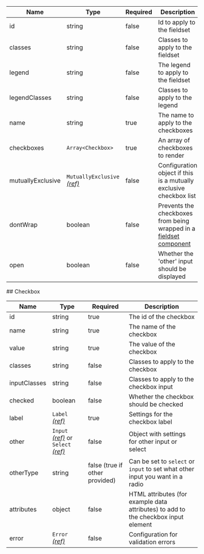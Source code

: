 | Name              | Type                                                          | Required | Description                                                                                |
| ----------------- | ------------------------------------------------------------- | -------- | ------------------------------------------------------------------------------------------ |
| id                | string                                                        | false    | Id to apply to the fieldset                                                                |
| classes           | string                                                        | false    | Classes to apply to the fieldset                                                           |
| legend            | string                                                        | false    | The legend to apply to the fieldset                                                        |
| legendClasses     | string                                                        | false    | Classes to apply to the legend                                                             |
| name              | string                                                        | true     | The name to apply to the checkboxes                                                        |
| checkboxes        | `Array<Checkbox>`                                             | true     | An array of checkboxes to render                                                           |
| mutuallyExclusive | `MutuallyExclusive` [_(ref)_](/components/mutually-exclusive) | false    | Configuration object if this is a mutually exclusive checkbox list                         |
| dontWrap          | boolean                                                       | false    | Prevents the checkboxes from being wrapped in a [fieldset component](/components/fieldset) |
| open              | boolean                                                       | false    | Whether the 'other' input should be displayed                                              |

## Checkbox

| Name         | Type                                                                           | Required                       | Description                                                                        |
| ------------ | ------------------------------------------------------------------------------ | ------------------------------ | ---------------------------------------------------------------------------------- |
| id           | string                                                                         | true                           | The id of the checkbox                                                             |
| name         | string                                                                         | true                           | The name of the checkbox                                                           |
| value        | string                                                                         | true                           | The value of the checkbox                                                          |
| classes      | string                                                                         | false                          | Classes to apply to the checkbox                                                   |
| inputClasses | string                                                                         | false                          | Classes to apply to the checkbox input                                             |
| checked      | boolean                                                                        | false                          | Whether the checkbox should be checked                                             |
| label        | `Label` [_(ref)_](/components/label)                                           | true                           | Settings for the checkbox label                                                    |
| other        | `Input` [_(ref)_](/components/input) or `Select` [_(ref)_](/components/select) | false                          | Object with settings for other input or select                                     |
| otherType    | string                                                                         | false (true if other provided) | Can be set to `select` or `input` to set what other input you want in a radio      |
| attributes   | object                                                                         | false                          | HTML attributes (for example data attributes) to add to the checkbox input element |
| error        | `Error` [_(ref)_](/components/error)                                           | false                          | Configuration for validation errors                                                |

